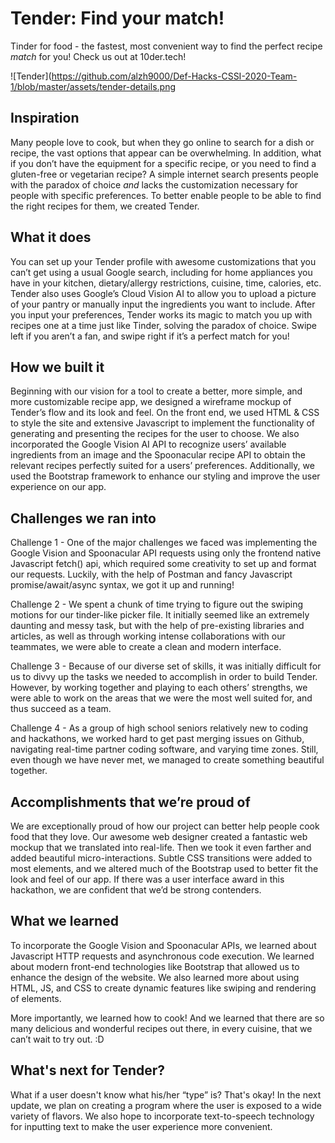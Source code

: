 # Tender: Find your match!
Tinder for food - the fastest, most convenient way to find the perfect recipe _match_ for you! 
Check us out at 10der.tech! 

![Tender](https://github.com/alzh9000/Def-Hacks-CSSI-2020-Team-1/blob/master/assets/tender-details.png


## Inspiration
Many people love to cook, but when they go online to search for a dish or recipe, the vast options that appear can be overwhelming. In addition, what if you don’t have the equipment for a specific recipe, or you need to find a gluten-free or vegetarian recipe? A simple internet search presents people with the paradox of choice _and_ lacks the customization necessary for people with specific preferences. To better enable people to be able to find the right recipes for them, we created Tender. 

## What it does
You can set up your Tender profile with awesome customizations that you can’t get using a usual Google search, including for home appliances you have in your kitchen, dietary/allergy restrictions, cuisine, time, calories, etc. Tender also uses Google’s Cloud Vision AI to allow you to upload a picture of your pantry or manually input the ingredients you want to include. After you input your preferences, Tender works its magic to match you up with recipes one at a time just like Tinder, solving the paradox of choice. Swipe left if you aren’t a fan, and swipe right if it’s a perfect match for you!

## How we built it
Beginning with our vision for a tool to create a better, more simple, and more customizable recipe app, we designed a wireframe mockup of Tender’s flow and its look and feel. On the front end, we used HTML & CSS to style the site and extensive Javascript to implement the functionality of generating and presenting the recipes for the user to choose. We also incorporated the Google Vision AI API to recognize users’ available ingredients from an image and the Spoonacular recipe API to obtain the relevant recipes perfectly suited for a users’ preferences. Additionally, we used the Bootstrap framework to enhance our styling and improve the user experience on our app. 
 
## Challenges we ran into
Challenge 1 - One of the major challenges we faced was implementing the Google Vision and Spoonacular API requests using only the frontend native Javascript fetch() api, which required some creativity to set up and format our requests. Luckily, with the help of Postman and fancy Javascript promise/await/async syntax, we got it up and running! 

Challenge 2 - We spent a chunk of time trying to figure out the swiping motions for our tinder-like picker file. It initially seemed like an extremely daunting and messy task, but with the help of pre-existing libraries and articles, as well as through working intense collaborations with our teammates, we were able to create a clean and modern interface.

Challenge 3 - Because of our diverse set of skills, it was initially difficult for us to divvy up the tasks we needed to accomplish in order to build Tender. However, by working together and playing to each others’ strengths, we were able to work on the areas that we were the most well suited for, and thus succeed as a team. 

Challenge 4 - As a group of high school seniors relatively new to coding and hackathons, we worked hard to get past merging issues on Github, navigating real-time partner coding software, and varying time zones. Still, even though we have never met, we managed to create something beautiful together. 

## Accomplishments that we’re proud of
We are exceptionally proud of how our project can better help people cook food that they love. Our awesome web designer created a fantastic web mockup that we translated into real-life. Then we took it even farther and added beautiful micro-interactions. Subtle CSS transitions were added to most elements, and we altered much of the Bootstrap used to better fit the look and feel of our app. If there was a user interface award in this hackathon, we are confident that we’d be strong contenders. 
 
## What we learned
To incorporate the Google Vision and Spoonacular APIs, we learned about Javascript HTTP requests and asynchronous code execution. We learned about modern front-end technologies like Bootstrap that allowed us to enhance the design of the website. We also learned more about using HTML, JS, and CSS to create dynamic features like swiping and rendering of elements. 

More importantly, we learned how to cook! And we learned that there are so many delicious and wonderful recipes out there, in every cuisine, that we can’t wait to try out. :D 
 
## What's next for Tender?
What if a user doesn't know what his/her “type” is? That's okay! In the next update, we plan on creating a program where the user is exposed to a wide variety of flavors. We also hope to incorporate text-to-speech technology for inputting text to make the user experience more convenient.
